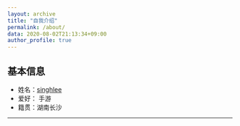 ```yaml
---
layout: archive
title: "自我介绍"
permalink: /about/
data: 2020-08-02T21:13:34+09:00
author_profile: true
---
```


## 基本信息

* 姓名：[singhlee](https://github.com/singhlee)
* 爱好： 手游
* 籍贯：湖南长沙


---